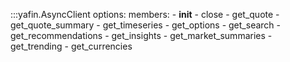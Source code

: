 :::yafin.AsyncClient
    options:
        members:
        - __init__
        - close
        - get_quote
        - get_quote_summary
        - get_timeseries
        - get_options
        - get_search
        - get_recommendations
        - get_insights
        - get_market_summaries
        - get_trending
        - get_currencies
